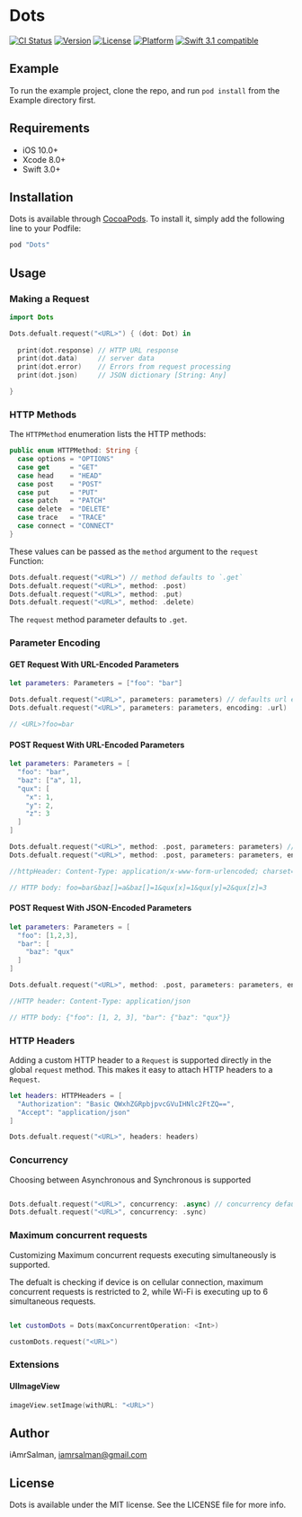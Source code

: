 # Dots

[![CI Status](http://img.shields.io/travis/iAmrSalman/Dots.svg?style=flat)](https://travis-ci.org/iAmrSalman/Dots)
[![Version](https://img.shields.io/cocoapods/v/Dots.svg?style=flat)](http://cocoapods.org/pods/Dots)
[![License](https://img.shields.io/cocoapods/l/Dots.svg?style=flat)](http://cocoapods.org/pods/Dots)
[![Platform](https://img.shields.io/cocoapods/p/Dots.svg?style=flat)](http://cocoapods.org/pods/Dots)
[![Swift 3.1 compatible](https://img.shields.io/badge/Language-Swift3-blue.svg?style=flat)](https://developer.apple.com/swift)

## Example

To run the example project, clone the repo, and run `pod install` from the Example directory first.

## Requirements

- iOS 10.0+
- Xcode 8.0+
- Swift 3.0+

## Installation

Dots is available through [CocoaPods](http://cocoapods.org). To install
it, simply add the following line to your Podfile:

```ruby
pod "Dots"
```

## Usage

### Making a Request

```swift
import Dots

Dots.defualt.request("<URL>") { (dot: Dot) in
    
  print(dot.response) // HTTP URL response
  print(dot.data)     // server data
  print(dot.error)    // Errors from request processing
  print(dot.json)     // JSON dictionary [String: Any]

}
```

### HTTP Methods

The `HTTPMethod` enumeration lists the HTTP methods:

```swift
public enum HTTPMethod: String {
  case options = "OPTIONS"
  case get     = "GET"
  case head    = "HEAD"
  case post    = "POST"
  case put     = "PUT"
  case patch   = "PATCH"
  case delete  = "DELETE"
  case trace   = "TRACE"
  case connect = "CONNECT"
}
```

These values can be passed as the `method` argument to the `request` Function:

```swift
Dots.defualt.request("<URL>") // method defaults to `.get`
Dots.defualt.request("<URL>", method: .post)
Dots.defualt.request("<URL>", method: .put)
Dots.defualt.request("<URL>", method: .delete)
```

The `request` method parameter defaults to `.get`.

### Parameter Encoding

#### GET Request With URL-Encoded Parameters

```swift
let parameters: Parameters = ["foo": "bar"]

Dots.defualt.request("<URL>", parameters: parameters) // defaults url encoding
Dots.defualt.request("<URL>", parameters: parameters, encoding: .url)

// <URL>?foo=bar
```

#### POST Request With URL-Encoded Parameters

```swift
let parameters: Parameters = [
  "foo": "bar",
  "baz": ["a", 1],
  "qux": [
    "x": 1,
    "y": 2,
    "z": 3
  ]
]

Dots.defualt.request("<URL>", method: .post, parameters: parameters) // defaults url encoding
Dots.defualt.request("<URL>", method: .post, parameters: parameters, encoding: .url)

//httpHeader: Content-Type: application/x-www-form-urlencoded; charset=utf-8

// HTTP body: foo=bar&baz[]=a&baz[]=1&qux[x]=1&qux[y]=2&qux[z]=3

```

#### POST Request With JSON-Encoded Parameters

```swift
let parameters: Parameters = [
  "foo": [1,2,3],
  "bar": [
    "baz": "qux"
  ]
]

Dots.defualt.request("<URL>", method: .post, parameters: parameters, encoding: .json)

//HTTP header: Content-Type: application/json

// HTTP body: {"foo": [1, 2, 3], "bar": {"baz": "qux"}}

```

### HTTP Headers

Adding a custom HTTP header to a `Request` is supported directly in the global `request` method. This makes it easy to attach HTTP headers to a `Request`.

```swift
let headers: HTTPHeaders = [
  "Authorization": "Basic QWxhZGRpbjpvcGVuIHNlc2FtZQ==",
  "Accept": "application/json"
]

Dots.defualt.request("<URL>", headers: headers)
```

### Concurrency

Choosing between Asynchronous and Synchronous is supported

```swift

Dots.defualt.request("<URL>", concurrency: .async) // concurrency defaults to `.async`
Dots.defualt.request("<URL>", concurrency: .sync)
```

### Maximum concurrent requests

Customizing Maximum concurrent requests executing simultaneously is supported.

The defualt is checking if device is on cellular connection, maximum concurrent requests is restricted to 2, while Wi-Fi is executing up to 6 simultaneous requests.

```swift

let customDots = Dots(maxConcurrentOperation: <Int>)

customDots.request("<URL>") 
```

### Extensions

#### UIImageView

```swift
imageView.setImage(withURL: "<URL>")
```

## Author

iAmrSalman, iamrsalman@gmail.com

## License

Dots is available under the MIT license. See the LICENSE file for more info.
